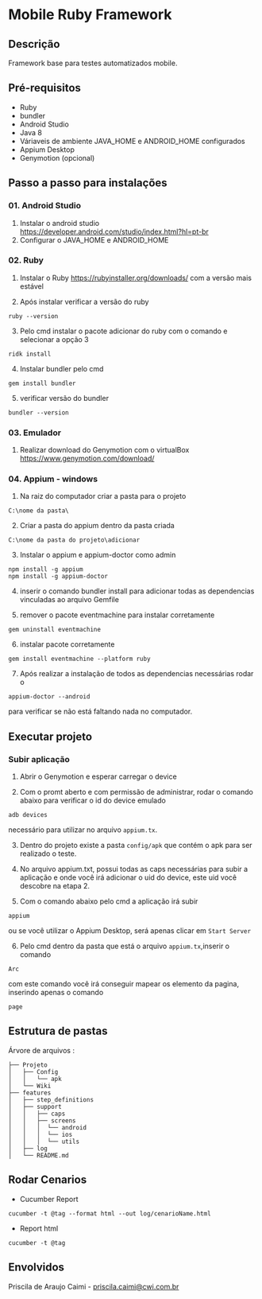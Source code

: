 # Mobile Ruby Framework 

## Descrição

Framework base para testes automatizados mobile.

## Pré-requisitos

- Ruby
- bundler
- Android Studio
- Java 8
- Váriaveis de ambiente JAVA_HOME e ANDROID_HOME configurados
- Appium Desktop
- Genymotion (opcional)

## Passo a passo para instalações

### 01. Android Studio 

1. Instalar o android studio https://developer.android.com/studio/index.html?hl=pt-br 
2. Configurar o JAVA_HOME e ANDROID_HOME

### 02. Ruby 

1. Instalar o Ruby https://rubyinstaller.org/downloads/ com a versão mais estável 

2. Após instalar verificar a versão do ruby 
```
ruby --version
```
3. Pelo cmd instalar o pacote adicionar do ruby com o comando e selecionar a opção 3 

```
ridk install
``` 

4. Instalar bundler pelo cmd 

```
gem install bundler
``` 

5. verificar versão do bundler 

```
bundler --version
```

### 03. Emulador
1. Realizar download do Genymotion com o virtualBox https://www.genymotion.com/download/

### 04. Appium - windows

1. Na raiz do computador criar a pasta para o projeto 
```
C:\nome da pasta\
```
2. Criar a pasta do appium dentro da pasta criada
```
C:\nome da pasta do projeto\adicionar
```
3. Instalar o appium e appium-doctor como admin 
```
npm install -g appium
npm install -g appium-doctor 
```
4. inserir o comando bundler install para adicionar todas as dependencias vinculadas ao arquivo Gemfile

5. remover o pacote eventmachine para instalar corretamente 
```
gem uninstall eventmachine
```
6. instalar pacote corretamente
```
gem install eventmachine --platform ruby
```
7. Após realizar a instalação de todos as dependencias necessárias rodar o 
``` 
appium-doctor --android
```
para verificar se não está faltando nada no computador.

## Executar projeto

### Subir aplicação 

1. Abrir o Genymotion e esperar carregar o device 

2. Com o promt aberto e com permissão de administrar, rodar o comando abaixo para verificar o id do device emulado 

 ```
 adb devices
 ``` 
necessário para utilizar no arquivo ```appium.tx```.

3. Dentro do projeto existe a pasta ```config/apk``` que contém o  apk para ser realizado o teste.

4. No arquivo appium.txt, possui todas as caps necessárias para subir a aplicação e onde você irá adicionar o uid do device, este uid você descobre na etapa 2. 

5. Com o comando abaixo pelo cmd a aplicação irá subir

```
appium
``` 

ou se você utilizar o Appium Desktop, será apenas clicar em ```Start Server```
 
6. Pelo cmd dentro da pasta que está o arquivo ```appium.tx```,inserir o comando 
```
Arc
```
com este comando você irá conseguir mapear os elemento da pagina, inserindo apenas o comando 

```
page
```

## Estrutura de pastas 

Árvore de arquivos :
```
├── Projeto
│   ├── Config
│   │   └── apk
│   └── Wiki
├── features
│   ├── step_definitions
│   ├── support
│   │   ├── caps
│   │   ├── screens
│   │   │  └── android
│   │   │  └── ios
│   │   │  └── utils
│   ├── log
│   └── README.md
```

## Rodar Cenarios


- Cucumber Report

```
cucumber -t @tag --format html --out log/cenarioName.html
```

- Report html 

```
cucumber -t @tag 
```


## Envolvidos

Priscila de Araujo Caimi - priscila.caimi@cwi.com.br

